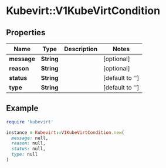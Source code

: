 # Kubevirt::V1KubeVirtCondition

## Properties

| Name | Type | Description | Notes |
| ---- | ---- | ----------- | ----- |
| **message** | **String** |  | [optional] |
| **reason** | **String** |  | [optional] |
| **status** | **String** |  | [default to &#39;&#39;] |
| **type** | **String** |  | [default to &#39;&#39;] |

## Example

```ruby
require 'kubevirt'

instance = Kubevirt::V1KubeVirtCondition.new(
  message: null,
  reason: null,
  status: null,
  type: null
)
```

